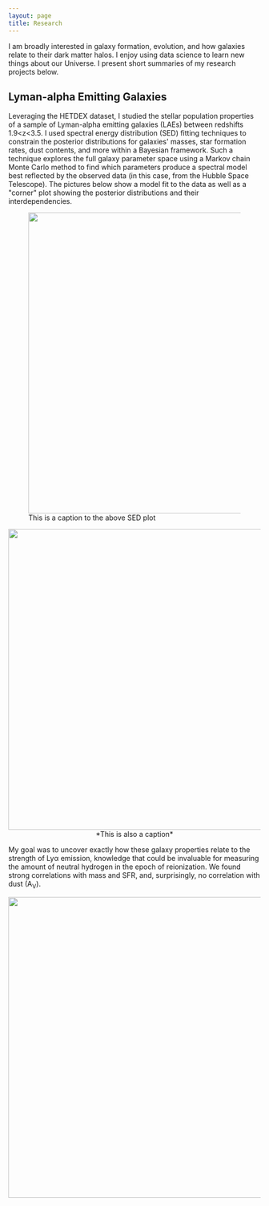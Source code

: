 ```yaml
---
layout: page
title: Research
---
```


I am broadly interested in galaxy formation, evolution, and how galaxies relate to their dark matter halos. I enjoy using data science to learn new things about our Universe. I present short summaries of my research projects below.

## Lyman-alpha Emitting Galaxies

Leveraging the HETDEX dataset, I studied the stellar population properties of a sample of Lyman-alpha emitting galaxies (LAEs) between redshifts 1.9<z<3.5. I used spectral energy distribution (SED) fitting techniques to constrain the posterior distributions for galaxies' masses, star formation rates, dust contents, and more within a Bayesian framework. Such a technique explores the full galaxy parameter space using a Markov chain Monte Carlo method to find which parameters produce a spectral model best reflected by the observed data (in this case, from the Hubble Space Telescope). The pictures below show a model fit to the data as well as a "corner" plot showing the posterior distributions and their interdependencies. 

<figure>
  <img src="../assets/img/research/sedfit_10388.png" width="600" class="center"  />
  <figcaption> This is a caption to the above SED plot </figcaption>
</figure>
 
<img src="../assets/img/research/cornerplot_10388.png" width="600" class="center" />
<center> *This is also a caption* </center>

My goal was to uncover exactly how these galaxy properties relate to the strength of Ly&alpha; emission, knowledge that could be invaluable for measuring the amount of neutral hydrogen in the epoch of reionization. We found strong correlations with mass and SFR, and, surprisingly, no correlation with dust (A<sub>V</sub>). 

<img src="../assets/img/research/six_ew_correlations.png" 
     width="600" class="center" />
